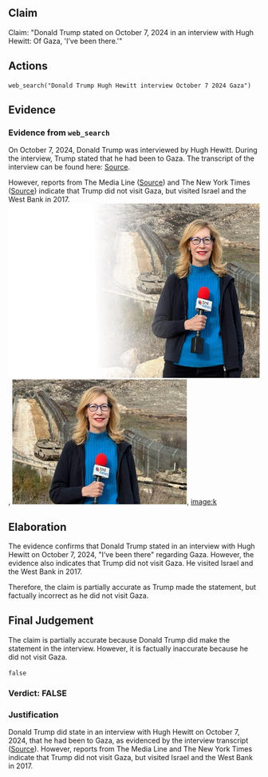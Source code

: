 ## Claim
Claim: "Donald Trump stated on October 7, 2024 in an interview with Hugh Hewitt: Of Gaza, 'I’ve been there.'"

## Actions
```
web_search("Donald Trump Hugh Hewitt interview October 7 2024 Gaza")
```

## Evidence
### Evidence from `web_search`
On October 7, 2024, Donald Trump was interviewed by Hugh Hewitt. During the interview, Trump stated that he had been to Gaza. The transcript of the interview can be found here: [Source](https://rollcall.com/factbase/trump/transcript/donald-trump-interview-hugh-hewitt-radio-october-7-2024).

However, reports from The Media Line ([Source](https://themedialine.org/mideast-daily-news/ex-president-trump-misstates-gaza-visit-in-hugh-hewitt-interview/)) and The New York Times ([Source](https://www.nytimes.com/2024/10/07/us/politics/trump-gaza-israel.html)) indicate that Trump did not visit Gaza, but visited Israel and the West Bank in 2017. ![image 332](media/2025-07-18_13-40-1752846018-131545.jpg), ![image 333](media/2025-07-18_13-40-1752846018-456021.jpg), <image:k>


## Elaboration
The evidence confirms that Donald Trump stated in an interview with Hugh Hewitt on October 7, 2024, "I’ve been there" regarding Gaza. However, the evidence also indicates that Trump did not visit Gaza. He visited Israel and the West Bank in 2017.

Therefore, the claim is partially accurate as Trump made the statement, but factually incorrect as he did not visit Gaza.


## Final Judgement
The claim is partially accurate because Donald Trump did make the statement in the interview. However, it is factually inaccurate because he did not visit Gaza.

`false`


### Verdict: FALSE

### Justification
Donald Trump did state in an interview with Hugh Hewitt on October 7, 2024, that he had been to Gaza, as evidenced by the interview transcript ([Source](https://rollcall.com/factbase/trump/transcript/donald-trump-interview-hugh-hewitt-radio-october-7-2024)). However, reports from The Media Line and The New York Times indicate that Trump did not visit Gaza, but visited Israel and the West Bank in 2017.
